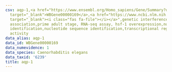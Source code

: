```yaml
---
csv: aqp-1,<a href="https://www.ensembl.org/Homo_sapiens/Gene/Summary?db=core;g=WBGene00000169"
  target="_blank">WBGene00000169</a>,<a href="https://www.ncbi.nlm.nih.gov/pubmed/30894454"
  target="_blank"><i class="fas fa-file"></i></a>",genetic interference,functional
  association,prime adult stage, RNA-seq assay, hsf-1 overexpression,nucleotide sequence
  identification,nucleotide sequence identification,transcriptional regulation,up-regulates
  activity
data_alias: aqp-1
data_id: WBGene00000169
data_numevidence: 1
data_species: Caenorhabditis elegans
data_taxid: '6239'
title: aqp-1
---
```

